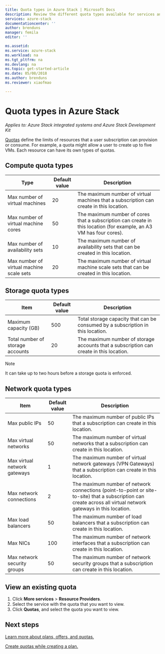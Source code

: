 ```yaml
---
title: Quota types in Azure Stack | Microsoft Docs
description: Review the different quota types available for services and resources in Azure Stack.
services: azure-stack
documentationcenter: ''
author: brenduns
manager: femila
editor: ''

ms.assetid: 
ms.service: azure-stack
ms.workload: na
ms.tgt_pltfrm: na
ms.devlang: na
ms.topic: get-started-article
ms.date: 05/08/2018
ms.author: brenduns
ms.reviewer: xiaofmao

---
```

# Quota types in Azure Stack

*Applies to: Azure Stack integrated systems and Azure Stack Development Kit*

[Quotas](azure-stack-plan-offer-quota-overview.md#plans) define the limits of resources that a user subscription can provision or consume. For example, a quota might allow a user to create up to five VMs. Each resource can have its own types of quotas.

## Compute quota types
| **Type** | **Default value** | **Description** |
| --- | --- | --- |
| Max number of virtual machines | 20 | The maximum number of virtual machines that a subscription can create in this location. |
| Max number of virtual machine cores | 50 | The maximum number of cores that a subscription can create in this location (for example, an A3 VM has four cores). |
| Max number of availability sets | 10 | The maximum number of availability sets that can be created in this location. |
| Max number of virtual machine scale sets | 20 | The maximum number of virtual machine scale sets that can be created in this location. |



## Storage quota types
| **Item** | **Default value** | **Description** |
| --- | --- | --- |
| Maximum capacity (GB) |500 |Total storage capacity that can be consumed by a subscription in this location. |
| Total number of storage accounts |20 |The maximum number of storage accounts that a subscription can create in this location. |

> [!NOTE]  
> It can take up to two hours before a storage quota is enforced. 
> 


## Network quota types
| **Item** | **Default value** | **Description** |
| --- | --- | --- |
| Max public IPs |50 |The maximum number of public IPs that a subscription can create in this location. |
| Max virtual networks |50 |The maximum number of virtual networks that a subscription can create in this location. |
| Max virtual network gateways |1 |The maximum number of virtual network gateways (VPN Gateways) that a subscription can create in this location. |
| Max network connections |2 |The maximum number of network connections (point-to-point or site-to-site) that a subscription can create across all virtual network gateways in this location. |
| Max load balancers |50 |The maximum number of load balancers that a subscription can create in this location. |
| Max NICs |100 |The maximum number of network interfaces that a subscription can create in this location. |
| Max network security groups |50 |The maximum number of network security groups that a subscription can create in this location. |

## View an existing quota
1. Click **More services** > **Resource Providers**.
2. Select the service with the quota that you want to view.
3. Click **Quotas**, and select the quota you want to view.

## Next steps
[Learn more about plans, offers, and quotas.](azure-stack-plan-offer-quota-overview.md)

[Create quotas while creating a plan.](azure-stack-create-plan.md)
